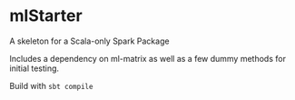 # mlStarter
A skeleton for a Scala-only Spark Package

Includes a dependency on ml-matrix as well as a few dummy methods for initial testing.

Build with `sbt compile`
